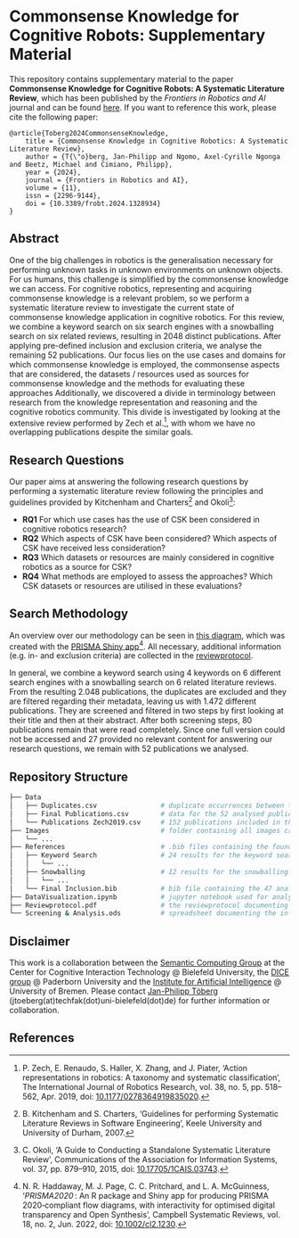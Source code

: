 # Commonsense Knowledge for Cognitive Robots: Supplementary Material

This repository contains supplementary material to the paper **Commonsense Knowledge for Cognitive Robots: A Systematic Literature Review**, which has been published by the *Frontiers in Robotics and AI* journal and can be found [here](https://www.frontiersin.org/journals/robotics-and-ai/articles/10.3389/frobt.2024.1328934).
If you want to reference this work, please cite the following paper:
```
@article{Toberg2024CommonsenseKnowledge,
	title = {Commonsense Knowledge in Cognitive Robotics: A Systematic Literature Review},
	author = {T{\"o}berg, Jan-Philipp and Ngomo, Axel-Cyrille Ngonga and Beetz, Michael and Cimiano, Philipp},
	year = {2024},
	journal = {Frontiers in Robotics and AI},
	volume = {11},
	issn = {2296-9144},
	doi = {10.3389/frobt.2024.1328934}
}
```

## Abstract

One of the big challenges in robotics is the generalisation necessary for performing unknown tasks in unknown environments on unknown objects.
For us humans, this challenge is simplified by the commonsense knowledge we can access. 
For cognitive robotics, representing and acquiring commonsense knowledge is a relevant problem, so we perform a systematic literature review to investigate the current state of commonsense knowledge application in cognitive robotics.
For this review, we combine a keyword search on six search engines with a snowballing search on six related reviews, resulting in 2048 distinct publications.
After applying pre-defined inclusion and exclusion criteria, we analyse the remaining 52 publications.
Our focus lies on the use cases and domains for which commonsense knowledge is employed, the commonsense aspects that are considered, the datasets / resources used as sources for commonsense knowledge and the methods for evaluating these approaches
Additionally, we discovered a divide in terminology between research from the knowledge representation and reasoning and the cognitive robotics community.
This divide is investigated by looking at the extensive review performed by Zech et al.[^1], with whom we have no overlapping publications despite the similar goals.

## Research Questions

Our paper aims at answering the following research questions by performing a systematic literature review following the principles and guidelines provided by Kitchenham and Charters[^2] and Okoli[^3]:
- **RQ1** For which use cases has the use of CSK been considered in cognitive robotics research?
- **RQ2** Which aspects of CSK have been considered? Which aspects of CSK have received less consideration?
- **RQ3** Which datasets or resources are mainly considered in cognitive robotics as a source for CSK?
- **RQ4** What methods are employed to assess the approaches? Which CSK datasets or resources are utilised in these evaluations?

## Search Methodology

An overview over our methodology can be seen in [this diagram](Images/SearchProcedure.pdf), which was created with the [PRISMA Shiny app](https://estech.shinyapps.io/prisma_flowdiagram/)[^4].
All necessary, additional information (e.g. in- and exclusion criteria) are collected in the [reviewprotocol](Reviewprotocol.pdf).

In general, we combine a keyword search using 4 keywords on 6 different search engines with a snowballing search on 6 related literature reviews.
From the resulting 2.048 publications, the duplicates are excluded and they are filtered regarding their metadata, leaving us with 1.472 different publications.
They are screened and filtered in two steps by first looking at their title and then at their abstract.
After both screening steps, 80 publications remain that were read completely.
Since one full version could not be accessed and 27 provided no relevant content for answering our research questions, we remain with 52 publications we analysed.

## Repository Structure
```bash
├── Data
│   ├── Duplicates.csv                # duplicate occurrences between the 36 different sources
│   ├── Final Publications.csv        # data for the 52 analysed publications
│   └── Publications Zech2019.csv     # 152 publications included in the review by Zech et al.
├── Images                            # folder containing all images created for the reviewprotocol and the paper
│   └── ...
├── References                        # .bib files containing the found publications (1x file per source)
│   ├── Keyword Search                # 24 results for the keyword search where each file combines a source with a keyword
│   │   └── ...                       
│   ├── Snowballing                   # 12 results for the snowballing search differentiated between ingoing and outgoing search
│   │   └── ...                       
│   └── Final Inclusion.bib           # bib file containing the 47 analysed publications
├── DataVisualization.ipynb           # jupyter notebook used for analysing the './Data' folder and creating the './Images'
├── Reviewprotocol.pdf                # the reviewprotocol documenting the systematic literature review
└── Screening & Analysis.ods          # spreadsheet documenting the in- and exclusion process through the different screening steps
```

## Disclaimer

This work is a collaboration between the [Semantic Computing Group](https://www.uni-bielefeld.de/fakultaeten/technische-fakultaet/arbeitsgruppen/semantic-computing/) at the Center for Cognitive Interaction Technology @ Bielefeld University, the [DICE group](https://dice-research.org/) @ Paderborn University and the [Institute for Artificial Intelligence](https://ai.uni-bremen.de/) @ University of Bremen. Please contact <a href="https://www.uni-bielefeld.de/fakultaeten/technische-fakultaet/arbeitsgruppen/semantic-computing/team/jan-philipp-toeberg/">Jan-Philipp Töberg</a> (jtoeberg(at)techfak(dot)uni-bielefeld(dot)de) for further information or collaboration.

## References

[^1]: P. Zech, E. Renaudo, S. Haller, X. Zhang, and J. Piater, ‘Action representations in robotics: A taxonomy and systematic classification’, The International Journal of Robotics Research, vol. 38, no. 5, pp. 518–562, Apr. 2019, doi: [10.1177/0278364919835020](https://doi.org/10.1177/0278364919835020).
[^2]: B. Kitchenham and S. Charters, ‘Guidelines for performing Systematic Literature Reviews in Software Engineering’, Keele University and University of Durham, 2007.
[^3]: C. Okoli, ‘A Guide to Conducting a Standalone Systematic Literature Review’, Communications of the Association for Information Systems, vol. 37, pp. 879–910, 2015, doi: [10.17705/1CAIS.03743](https://doi.org/10.17705/1CAIS.03743).
[^4]: N. R. Haddaway, M. J. Page, C. C. Pritchard, and L. A. McGuinness, ‘*PRISMA2020* : An R package and Shiny app for producing PRISMA 2020‐compliant flow diagrams, with interactivity for optimised digital transparency and Open Synthesis’, Campbell Systematic Reviews, vol. 18, no. 2, Jun. 2022, doi: [10.1002/cl2.1230](https://doi.org/10.1002/cl2.1230).

